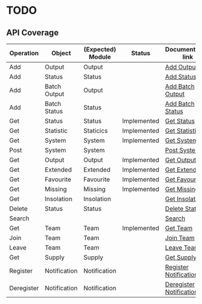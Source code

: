 # TODO

## API Coverage

| Operation  | Object       | (Expected) Module | Status      | Documentation link      |
|------------|--------------|-------------------|-------------|-------------------------|
| Add        | Output       | Output            |             | [Add Output](https://pvoutput.org/help.html#api-addoutput) |
| Add        | Status       | Status            |             | [Add Status](https://pvoutput.org/help.html#api-addstatus) |
| Add        | Batch Output | Output            |             | [Add Batch Output](https://pvoutput.org/help.html#api-addbatchoutput) |
| Add        | Batch Status | Status            |             | [Add Batch Status](https://pvoutput.org/help.html#api-addbatchstatus) |
| Get        | Status       | Status            | Implemented | [Get Status](https://pvoutput.org/help.html#api-getstatus) |
| Get        | Statistic    | Staticics         | Implemented | [Get Statistic](https://pvoutput.org/help.html#api-getstatistic) |
| Get        | System       | System            | Implemented | [Get System](https://pvoutput.org/help.html#api-getsystem) |
| Post       | System       | System            |             | [Post System](https://pvoutput.org/help.html#api-postsystem) |
| Get        | Output       | Output            | Implemented | [Get Output](https://pvoutput.org/help.html#api-getoutput) |
| Get        | Extended     | Extended          | Implemented | [Get Extended](https://pvoutput.org/help.html#api-getextended) |
| Get        | Favourite    | Favourite         | Implemented | [Get Favourite](https://pvoutput.org/help.html#api-getfavourite) |
| Get        | Missing      | Missing           | Implemented | [Get Missing](https://pvoutput.org/help.html#api-getmissing) |
| Get        | Insolation   | Insolation        |             | [Get Insolation](https://pvoutput.org/help.html#api-getinsolation) |
| Delete     | Status       | Status            |             | [Delete Status](https://pvoutput.org/help.html#api-deletestatus) |
| Search     |              |                   |             | [Search](https://pvoutput.org/help.html#api-search) |
| Get        | Team         | Team              | Implemented | [Get Team](https://pvoutput.org/help.html#api-getteam) |
| Join       | Team         | Team              |             | [Join Team](https://pvoutput.org/help.html#api-jointeam) |
| Leave      | Team         | Team              |             | [Leave Team](https://pvoutput.org/help.html#api-leaveteam) |
| Get        | Supply       | Supply            |             | [Get Supply](https://pvoutput.org/help.html#api-getsupply) |
| Register   | Notification | Notification      |             | [Register Notification](https://pvoutput.org/help.html#api-registernotification) |
| Deregister | Notification | Notification      |             | [Deregister Notification](https://pvoutput.org/help.html#api-deregisternotification) |
